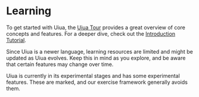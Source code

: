 # Learning

To get started with Uiua, the [Uiua Tour][tour] provides a great overview of core concepts and features.
For a deeper dive, check out the [Introduction Tutorial][tutorial].

Since Uiua is a newer language, learning resources are limited and might be updated as Uiua evolves.
Keep this in mind as you explore, and be aware that certain features may change over time.

Uiua is currently in its experimental stages and has some experimental features.
These are marked, and our exercise framework generally avoids them.

[tour]: https://www.uiua.org/tour
[tutorial]: https://www.uiua.org/tutorial/introduction
